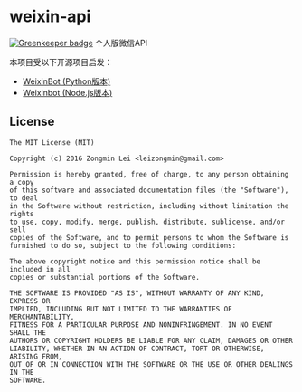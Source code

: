 # weixin-api

[![Greenkeeper badge](https://badges.greenkeeper.io/leizongmin/weixin-api.svg)](https://greenkeeper.io/)
个人版微信API

本项目受以下开源项目启发：

+ [WeixinBot (Python版本)](https://github.com/Urinx/WeixinBot)
+ [Weixinbot (Node.js版本)](https://github.com/feit/Weixinbot/)




## License

```
The MIT License (MIT)

Copyright (c) 2016 Zongmin Lei <leizongmin@gmail.com>

Permission is hereby granted, free of charge, to any person obtaining a copy
of this software and associated documentation files (the "Software"), to deal
in the Software without restriction, including without limitation the rights
to use, copy, modify, merge, publish, distribute, sublicense, and/or sell
copies of the Software, and to permit persons to whom the Software is
furnished to do so, subject to the following conditions:

The above copyright notice and this permission notice shall be included in all
copies or substantial portions of the Software.

THE SOFTWARE IS PROVIDED "AS IS", WITHOUT WARRANTY OF ANY KIND, EXPRESS OR
IMPLIED, INCLUDING BUT NOT LIMITED TO THE WARRANTIES OF MERCHANTABILITY,
FITNESS FOR A PARTICULAR PURPOSE AND NONINFRINGEMENT. IN NO EVENT SHALL THE
AUTHORS OR COPYRIGHT HOLDERS BE LIABLE FOR ANY CLAIM, DAMAGES OR OTHER
LIABILITY, WHETHER IN AN ACTION OF CONTRACT, TORT OR OTHERWISE, ARISING FROM,
OUT OF OR IN CONNECTION WITH THE SOFTWARE OR THE USE OR OTHER DEALINGS IN THE
SOFTWARE.
```
